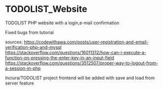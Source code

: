 # TODOLIST_Website
TODOLIST PHP website with a login,e-mail confirmation

Fixed bugs from tutorial 

sources:
https://codewithawa.com/posts/user-registration-and-email-verification-php-and-mysql
https://stackoverflow.com/questions/16011312/how-can-i-execute-a-function-on-pressing-the-enter-key-in-an-input-field
https://stackoverflow.com/questions/3512507/proper-way-to-logout-from-a-session-in-php


Inciura/TODOLIST project frontend will be added with save and load from server feature
